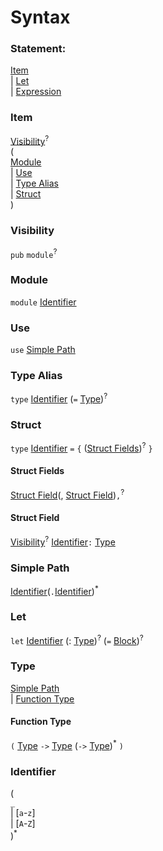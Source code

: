 # Syntax


### Statement:

 [Item](#item)  
| [Let](#let)  
| [Expression](#expression)  
    

### Item

[Visibility](#visibility)<sup>?</sup>  
(  
[Module](#module)  
| [Use](#use)    
| [Type Alias](#type-alias)  
| [Struct](#struct)  
)

### Visibility

`pub` `module`<sup>?</sup>

### Module

`module` [Identifier](#identifier)

### Use

`use` [Simple Path](#simple-path)

### Type Alias

`type` [Identifier](#identifier) (`=` [Type](#type))<sup>?</sup>

### Struct

`type` [Identifier](#identifier) `=` `{` ([Struct Fields](#struct-fields))<sup>?</sup> `}`

#### Struct Fields

[Struct Field](#struct-field)(, [Struct Field](#struct-field))`,`<sup>?</sup>

#### Struct Field

[Visibility](#visibility)<sup>?</sup>  [Identifier](#identifier)`:` [Type](#type) 

### Simple Path

[Identifier](#identifier)(`.`[Identifier](#identifier))<sup>*</sup>

### Let

`let` [Identifier](#identifier) (: [Type](#type))<sup>?</sup> (`=` [Block](#block))<sup>?</sup>

### Type

[Simple Path](#simple-path)  
| [Function Type](#function-type)

#### Function Type

`(` [Type](#type) `->` [Type](#type) (`->` [Type](#type))<sup>*</sup> `)`

### Identifier

(  
    `_`  
    | [`a`-`z`]  
    | [`A`-`Z`]  
)<sup>*</sup>